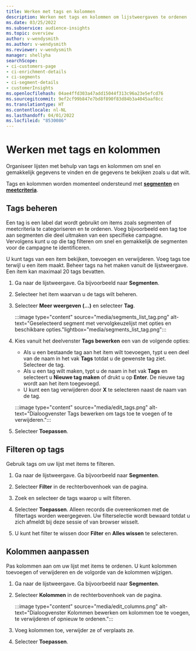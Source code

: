 ```yaml
---
title: Werken met tags en kolommen
description: Werken met tags en kolommen om lijstweergaven te ordenen
ms.date: 03/25/2022
ms.subservice: audience-insights
ms.topic: overview
author: v-wendysmith
ms.author: v-wendysmith
ms.reviewer: v-wendysmith
manager: shellyha
searchScope:
- ci-customers-page
- ci-enrichment-details
- ci-segments
- ci-segment-details
- customerInsights
ms.openlocfilehash: 04ae4ffd303a47add15044f313c96a23e5efcd76
ms.sourcegitcommit: 9ef2cf99b847e7bd8f890f83d84b3a4045aaf8cc
ms.translationtype: HT
ms.contentlocale: nl-NL
ms.lasthandoff: 04/01/2022
ms.locfileid: "8530086"
---
```

# <a name="work-with-tags-and-columns"></a>Werken met tags en kolommen

Organiseer lijsten met behulp van tags en kolommen om snel en gemakkelijk gegevens te vinden en de gegevens te bekijken zoals u dat wilt.

Tags en kolommen worden momenteel ondersteund met **[segmenten](segments.md)** en **[meetcriteria](measures.md)**.

## <a name="manage-tags"></a>Tags beheren

Een tag is een label dat wordt gebruikt om items zoals segmenten of meetcriteria te categoriseren en te ordenen. Voeg bijvoorbeeld een tag toe aan segmenten die deel uitmaken van een specifieke campagne. Vervolgens kunt u op die tag filteren om snel en gemakkelijk de segmenten voor de campagne te identificeren.

U kunt tags van een item bekijken, toevoegen en verwijderen. Voeg tags toe terwijl u een item maakt. Beheer tags na het maken vanuit de lijstweergave. Een item kan maximaal 20 tags bevatten.

1. Ga naar de lijstweergave. Ga bijvoorbeeld naar **Segmenten**.

1. Selecteer het item waarvan u de tags wilt beheren.

1. Selecteer **Meer weergeven (...)** en selecteer **Tag**.

   :::image type="content" source="media/segments_list_tag.png" alt-text="Geselecteerd segment met vervolgkeuzelijst met opties en beschikbare opties."lightbox="media/segments_list_tag.png":::

1. Kies vanuit het deelvenster **Tags bewerken** een van de volgende opties:

   - Als u een bestaande tag aan het item wilt toevoegen, typt u een deel van de naam in het vak **Tags** totdat u de gewenste tag ziet. Selecteer de tag.
   - Als u een tag wilt maken, typt u de naam in het vak **Tags** en selecteert u **Nieuwe tag maken** of drukt u op **Enter**. De nieuwe tag wordt aan het item toegevoegd.
   - U kunt een tag verwijderen door **X** te selecteren naast de naam van de tag.

   :::image type="content" source="media/edit_tags.png" alt-text="Dialoogvenster Tags bewerken om tags toe te voegen of te verwijderen.":::

1. Selecteer **Toepassen**.

## <a name="filter-on-tags"></a>Filteren op tags

Gebruik tags om uw lijst met items te filteren.

1. Ga naar de lijstweergave. Ga bijvoorbeeld naar **Segmenten**.

1. Selecteer **Filter** in de rechterbovenhoek van de pagina.

1. Zoek en selecteer de tags waarop u wilt filteren.

1. Selecteer **Toepassen**. Alleen records die overeenkomen met de filtertags worden weergegeven. Uw filterselectie wordt bewaard totdat u zich afmeldt bij deze sessie of van browser wisselt.

1. U kunt het filter te wissen door **Filter** en **Alles wissen** te selecteren.

## <a name="customize-columns"></a>Kolommen aanpassen

Pas kolommen aan om uw lijst met items te ordenen. U kunt kolommen toevoegen of verwijderen en de volgorde van de kolommen wijzigen.

1. Ga naar de lijstweergave. Ga bijvoorbeeld naar **Segmenten**.

1. Selecteer **Kolommen** in de rechterbovenhoek van de pagina.

   :::image type="content" source="media/edit_columns.png" alt-text="Dialoogvenster Kolommen bewerken om kolommen toe te voegen, te verwijderen of opnieuw te ordenen.":::

1. Voeg kolommen toe, verwijder ze of verplaats ze.

1. Selecteer **Toepassen**.

